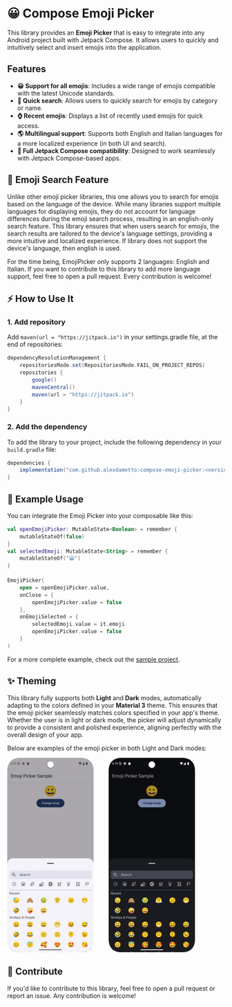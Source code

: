 # 😀 Compose Emoji Picker

This library provides an **Emoji Picker** that is easy to integrate into any Android project built with Jetpack Compose. It allows users to quickly and intuitively select and insert emojis into the application.

## Features

- **😀 Support for all emojis**: Includes a wide range of emojis compatible with the latest Unicode standards.
- **🔎 Quick search**: Allows users to quickly search for emojis by category or name.
- **⌚ Recent emojis**: Displays a list of recently used emojis for quick access.
- **🌎 Multilingual support**: Supports both English and Italian languages for a more localized experience (in both UI and search).
- **📱 Full Jetpack Compose compatibility**: Designed to work seamlessly with Jetpack Compose-based apps.

## 🔎 Emoji Search Feature

Unlike other emoji picker libraries, this one allows you to search for emojis based on the language of the device. While many libraries support multiple languages for displaying emojis, they do not account for language differences during the emoji search process, resulting in an english-only search feature. This library ensures that when users search for emojis, the search results are tailored to the device's language settings, providing a more intuitive and localized experience. If library does not support the device's language, then english is used.

For the time being, EmojiPicker only supports 2 languages: English and Italian. If you want to contribute to this library to add more language support, feel free to open a pull request. Every contribution is welcome!

## ⚡ How to Use It

### 1. Add repository

Add `maven(url = "https://jitpack.io")` in your settings.gradle file, at the end of repositories:

```gradle
dependencyResolutionManagement {
    repositoriesMode.set(RepositoriesMode.FAIL_ON_PROJECT_REPOS)
    repositories {
        google()
        mavenCentral()
        maven(url = "https://jitpack.io")
    }
}
```

### 2. Add the dependency

To add the library to your project, include the following dependency in your `build.gradle` file:

```gradle
dependencies {
    implementation("com.github.alexdametto:compose-emoji-picker:<version>")
}
```

## 📖 Example Usage

You can integrate the Emoji Picker into your composable like this:

```kotlin
val openEmojiPicker: MutableState<Boolean> = remember {
    mutableStateOf(false)
}
val selectedEmoji: MutableState<String> = remember {
    mutableStateOf("😀")
}

EmojiPicker(
    open = openEmojiPicker.value,
    onClose = {
        openEmojiPicker.value = false
    },
    onEmojiSelected = {
        selectedEmoji.value = it.emoji
        openEmojiPicker.value = false
    }
)
```

For a more complete example, check out the [sample project](sample-app/src/main/java/dev/alexdametto/compose_emoji_picker/SampleActivity.kt).

## ✨ Theming

This library fully supports both **Light** and **Dark** modes, automatically adapting to the colors defined in your **Material 3** theme. This ensures that the emoji picker seamlessly matches colors specified in your app's theme. Whether the user is in light or dark mode, the picker will adjust dynamically to provide a consistent and polished experience, aligning perfectly with the overall design of your app.

Below are examples of the emoji picker in both Light and Dark modes:

<p float="left">
    <img src="./images/day_mode.png" alt="day mode" width="200"/>
    &nbsp; &nbsp; &nbsp; &nbsp;
    <img src="./images/night_mode.png" alt="night mode" width="200"/>
</p>

## 🔗 Contribute

If you'd like to contribute to this library, feel free to open a pull request or report an issue. Any contribution is welcome!
